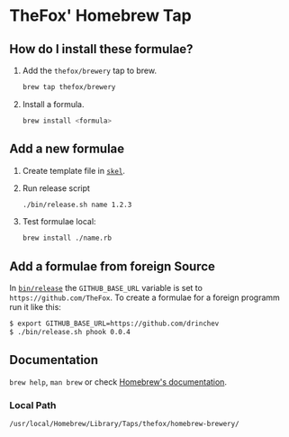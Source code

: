 # TheFox' Homebrew Tap

## How do I install these formulae?

1. Add the `thefox/brewery` tap to brew.

	```bash
	brew tap thefox/brewery
	```

2. Install a formula.

	```bash
	brew install <formula>
	```

## Add a new formulae

1. Create template file in [`skel`](skel).
2. Run release script

	```bash
	./bin/release.sh name 1.2.3
	```

3. Test formulae local:

	```bash
	brew install ./name.rb
	```

## Add a formulae from foreign Source

In [`bin/release`](bin/release) the `GITHUB_BASE_URL` variable is set to `https://github.com/TheFox`. To create a formulae for a foreign programm run it like this:

```bash
$ export GITHUB_BASE_URL=https://github.com/drinchev
$ ./bin/release.sh phook 0.0.4
```

## Documentation

`brew help`, `man brew` or check [Homebrew's documentation](https://github.com/Homebrew/brew/blob/master/docs/README.md#readme).

### Local Path

```
/usr/local/Homebrew/Library/Taps/thefox/homebrew-brewery/
```

